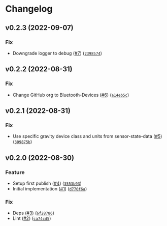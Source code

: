 # Changelog

<!--next-version-placeholder-->

## v0.2.3 (2022-09-07)
### Fix
* Downgrade logger to debug ([#7](https://github.com/Bluetooth-Devices/tilt-ble/issues/7)) ([`2398574`](https://github.com/Bluetooth-Devices/tilt-ble/commit/239857470ddd04a2e2e6aa0ef8b035ecdaf948b2))

## v0.2.2 (2022-08-31)
### Fix
* Change GitHub org to Bluetooth-Devices ([#6](https://github.com/Bluetooth-Devices/tilt-ble/issues/6)) ([`a14eb5c`](https://github.com/Bluetooth-Devices/tilt-ble/commit/a14eb5c9c17538c66b10cdf833a375e80f9e7d01))

## v0.2.1 (2022-08-31)
### Fix
* Use specific gravity device class and units from sensor-state-data ([#5](https://github.com/Bluetooth-Devices/tilt-ble/issues/5)) ([`309875b`](https://github.com/Bluetooth-Devices/tilt-ble/commit/309875b4a7c8ea01c7ac8af4b0df645a0a224399))

## v0.2.0 (2022-08-30)
### Feature
* Setup first publish ([#4](https://github.com/Bluetooth-Devices/tilt-ble/issues/4)) ([`3553b93`](https://github.com/Bluetooth-Devices/tilt-ble/commit/3553b934c5676bd9f101ab26b9e646462c559b0f))
* Initial implementation ([#1](https://github.com/Bluetooth-Devices/tilt-ble/issues/1)) ([`d770f6a`](https://github.com/Bluetooth-Devices/tilt-ble/commit/d770f6ae9af5f2bdd127023bae4b8fa3d045f58c))

### Fix
* Deps ([#3](https://github.com/Bluetooth-Devices/tilt-ble/issues/3)) ([`6f28786`](https://github.com/Bluetooth-Devices/tilt-ble/commit/6f287862b1d52b90a433d137595066e0fb5bf5dc))
* Lint ([#2](https://github.com/Bluetooth-Devices/tilt-ble/issues/2)) ([`ca74cd5`](https://github.com/Bluetooth-Devices/tilt-ble/commit/ca74cd5f6dfbdb96c890e92bd6f2bffe78a57f03))

